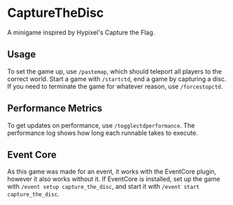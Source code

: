 # CaptureTheDisc
A minigame inspired by Hypixel's Capture the Flag.

## Usage
To set the game up, use `/pastemap`, which should teleport all players
to the correct world. Start a game with `/startctd`, end a game by 
capturing a disc. If you need to terminate the game for whatever 
reason, use `/forcestopctd`.

## Performance Metrics
To get updates on performance, use `/togglectdperformance`.
The performance log shows how long each runnable takes to execute.

## Event Core
As this game was made for an event, it works with the EventCore plugin,
however it also works without it. If EventCore is installed, set up
the game with `/event setup capture_the_disc`, and start it with
`/event start capture_the_disc`.